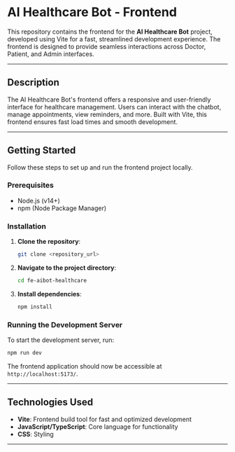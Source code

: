 # AI Healthcare Bot - Frontend

This repository contains the frontend for the **AI Healthcare Bot** project, developed using Vite for a fast, streamlined development experience. The frontend is designed to provide seamless interactions across Doctor, Patient, and Admin interfaces.

---

## Description

The AI Healthcare Bot's frontend offers a responsive and user-friendly interface for healthcare management. Users can interact with the chatbot, manage appointments, view reminders, and more. Built with Vite, this frontend ensures fast load times and smooth development.

---

## Getting Started

Follow these steps to set up and run the frontend project locally.

### Prerequisites

- Node.js (v14+)
- npm (Node Package Manager)

### Installation

1. **Clone the repository**:
   ```bash
   git clone <repository_url>
   ```
2. **Navigate to the project directory**:
   ```bash
   cd fe-aibot-healthcare
   ```
3. **Install dependencies**:
   ```bash
   npm install
   ```

### Running the Development Server

To start the development server, run:

```bash
npm run dev
```

The frontend application should now be accessible at `http://localhost:5173/`.

---

## Technologies Used

- **Vite**: Frontend build tool for fast and optimized development
- **JavaScript/TypeScript**: Core language for functionality
- **CSS**: Styling

---
